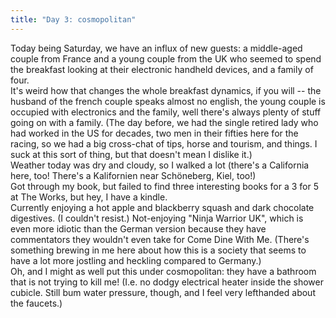 ```yaml
---
title: "Day 3: cosmopolitan"
---
```


<p>Today being Saturday, we have an influx of new guests: a middle-aged couple from France and a young couple from the UK who seemed to spend the breakfast looking at their electronic handheld devices, and a family of four.
<br/>
It's weird how that changes the whole breakfast dynamics, if you will -- the husband of the french couple speaks almost no english, the young couple is occupied with electronics and the family, well there's always plenty of stuff going on with a family. (The day before, we had the single retired lady who had worked in the US for decades, two men in their fifties here for the racing, so we had a big cross-chat of tips, horse and tourism, and things. I suck at this sort of thing, but that doesn't mean I dislike it.)
<br/>
Weather today was dry and cloudy, so I walked a lot (there's a California here, too! There's a Kalifornien near Schöneberg, Kiel, too!)
<br/>
Got through my book, but failed to find three interesting books for a 3 for 5 at The Works, but hey, I have a kindle.
<br/>
Currently enjoying a hot apple and blackberry squash and dark chocolate digestives. (I couldn't resist.) Not-enjoying "Ninja Warrior UK", which is even more idiotic than the German version because they have commentators they wouldn't even take for Come Dine With Me. (There's something brewing in me here about how this is a society that seems to have a lot more jostling and heckling compared to Germany.)
<br/>
Oh, and I might as well put this under cosmopolitan: they have a bathroom that is not trying to kill me! (I.e. no dodgy electrical heater inside the shower cubicle. Still bum water pressure, though, and I feel very lefthanded about the faucets.)</p>
